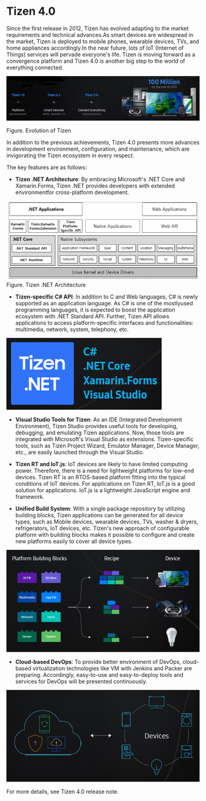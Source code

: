 # Tizen 4.0
Since the first release in 2012, Tizen has evolved adapting to the market requirements and technical advances.As smart devices are widespread in the market, Tizen is deployed to mobile phones, wearable devices, TVs, and home appliances accordingly.In the near future, lots of IoT (Internet of Things) services will pervade everyone's life. Tizen is moving forward as a convergence platform and Tizen 4.0 is another big step to the world of everything connected.

![img](media/4.0_Tizen_Evolution.png)

Figure. Evolution of Tizen

In addition to the previous achievements, Tizen 4.0 presents more advances in development environment, configuration, and maintenance, which are invigorating the Tizen ecosystem in every respect.

The key features are as follows:
* **Tizen .NET Architecture**: By embracing Microsoft's .NET Core and Xamarin.Forms, Tizen .NET provides developers with extended environmentfor cross-platform development.

![img](media/4.0_TizenArch.png)
Figure. Tizen .NET Architecture

* **Tizen-specific C# API**: In addition to C and Web languages, C# is newly supported as an application language. As C# is one of the mostlyused programming languages, it is expected to boost the application ecosystem with .NET Standard API. Further, Tizen API allows applications to access platform-specific interfaces and functionalities: multimedia, network, system, telephony, etc.

![img](media/4.0_Tizen.NET.png)

* **Visual Studio Tools for Tizen**: As an IDE (Integrated Development Environment), Tizen Studio provides useful tools for developing, debugging, and emulating Tizen applications. Now, those tools are integrated with Microsoft's Visual Studio as extensions. Tizen-specific tools, such as Tizen Project Wizard, Emulator Manager, Device Manager, etc., are easily launched through the Visual Studio.

* **Tizen RT and IoT.js**: IoT devices are likely to have limited computing power. Therefore, there is a need for lightweight platforms for low-end devices. Tizen RT is an RTOS-based platform fitting into the typical conditions of IoT devices. For applications on Tizen RT, IoT.js is a good solution for applications. IoT.js is a lightweight JavaScript engine and framework.

* **Unified Build System**: With a single package repository by utilizing building blocks, Tizen applications can be generated for all device types, such as Mobile devices, wearable devices, TVs, washer & dryers, refrigerators, IoT devices, etc. Tizen's new approach of configurable platform with building blocks makes it possible to configure and create new platforms easily to cover all device types.

![img](media/4.0_BuildingBlocks.png)

* **Cloud-based DevOps**: To provide better environment of DevOps, cloud-based virtualization technologies like VM with Jenkins and Packer are preparing. Accordingly, easy-to-use and easy-to-deploy tools and services for DevOps will be presented continuously.

![img](media/4.0_Cloud.png)

For more details, see Tizen 4.0 release note.
